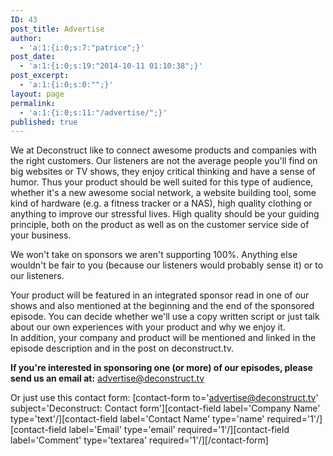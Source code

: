 ```yaml
---
ID: 43
post_title: Advertise
author:
  - 'a:1:{i:0;s:7:"patrice";}'
post_date:
  - 'a:1:{i:0;s:19:"2014-10-11 01:10:38";}'
post_excerpt:
  - 'a:1:{i:0;s:0:"";}'
layout: page
permalink:
  - 'a:1:{i:0;s:11:"/advertise/";}'
published: true
---
```

We at Deconstruct like to connect awesome products and companies with the right customers. Our listeners are not the average people you'll find on big websites or TV shows, they enjoy critical thinking and have a sense of humor. Thus your product should be well suited for this type of audience, whether it's a new awesome social network, a website building tool, some kind of hardware (e.g. a fitness tracker or a NAS), high quality clothing or anything to improve our stressful lives. High quality should be your guiding principle, both on the product as well as on the customer service side of your business.

We won't take on sponsors we aren't supporting 100%. Anything else wouldn't be fair to you (because our listeners would probably sense it) or to our listeners.

Your product will be featured in an integrated sponsor read in one of our shows and also mentioned at the beginning and the end of the sponsored episode. You can decide whether we'll use a copy written script or just talk about our own experiences with your product and why we enjoy it.  
In addition, your company and product will be mentioned and linked in the episode description and in the post on deconstruct.tv.

**If you're interested in sponsoring one (or more) of our episodes, please send us an email at:** [advertise@deconstruct.tv](mailto:advertise@deconstruct.tv)  

Or just use this contact form:
[contact-form to='advertise@deconstruct.tv' subject='Deconstruct: Contact form'][contact-field label='Company Name' type='text'/][contact-field label='Contact Name' type='name' required='1'/][contact-field label='Email' type='email' required='1'/][contact-field label='Comment' type='textarea' required='1'/][/contact-form]